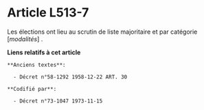 # Article L513-7

Les élections ont lieu au scrutin de liste majoritaire et par catégorie [*modalités*] .

**Liens relatifs à cet article**

	**Anciens textes**:

	  - Décret n°58-1292 1958-12-22 ART. 30

	**Codifié par**:

	  - Décret n°73-1047 1973-11-15
